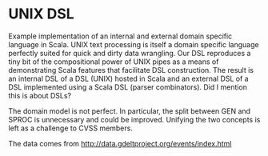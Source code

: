 UNIX DSL
========

Example implementation of an internal and external domain specific
language in Scala.  UNIX text processing is itself a domain specific
language perfectly suited for quick and dirty data wrangling.  Our
DSL reproduces a tiny bit of the compositional power of UNIX pipes
as a means of demonstrating Scala features that facilitate DSL 
construction.  The result is an internal DSL of a DSL (UNIX) hosted 
in Scala and an external DSL of a DSL implemented using a Scala 
DSL (parser combinators).  Did I mention this is about DSLs? 

The domain model is not perfect.  In particular, the split between
GEN and SPROC is unnecessary and could be improved.  Unifying the
two concepts is left as a challenge to CVSS members.

The data comes from http://data.gdeltproject.org/events/index.html
